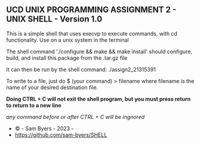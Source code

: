 ## UCD UNIX PROGRAMMING ASSIGNMENT 2 - UNIX SHELL - Version 1.0 ##
This is a simple shell that uses execvp to execute commands, with cd functionality.
Use on a unix system in the terminal

The shell command './configure && make && make install'
should configure, build, and install this package from the .tar.gz file

It can then be run by the shell command:
./assign2_21315391

To write to a file, just do
$ (your command) > filename
where filename is the name of your desired destination file.

**Doing CTRL + C will not exit the shell program, but you must press return to return to a new line**

*any command before or after CTRL + C will be ingnored*

- © - Sam Byers - 2023 - 
- https://github.com/sam-byers/SHELL

